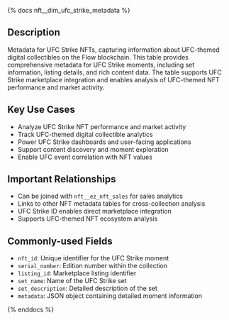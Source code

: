 {% docs nft__dim_ufc_strike_metadata %}
## Description
Metadata for UFC Strike NFTs, capturing information about UFC-themed digital collectibles on the Flow blockchain. This table provides comprehensive metadata for UFC Strike moments, including set information, listing details, and rich content data. The table supports UFC Strike marketplace integration and enables analysis of UFC-themed NFT performance and market activity.

## Key Use Cases
- Analyze UFC Strike NFT performance and market activity
- Track UFC-themed digital collectible analytics
- Power UFC Strike dashboards and user-facing applications
- Support content discovery and moment exploration
- Enable UFC event correlation with NFT values

## Important Relationships
- Can be joined with `nft__ez_nft_sales` for sales analytics
- Links to other NFT metadata tables for cross-collection analysis
- UFC Strike ID enables direct marketplace integration
- Supports UFC-themed NFT ecosystem analysis

## Commonly-used Fields
- `nft_id`: Unique identifier for the UFC Strike moment
- `serial_number`: Edition number within the collection
- `listing_id`: Marketplace listing identifier
- `set_name`: Name of the UFC Strike set
- `set_description`: Detailed description of the set
- `metadata`: JSON object containing detailed moment information

{% enddocs %} 